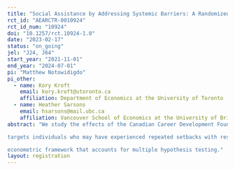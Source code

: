 ```yaml
---
title: "Social Assistance by Addressing Systemic Barriers: A Randomized Control Trial of the In Motion & Momentum+ Program"
rct_id: "AEARCTR-0010924"
rct_id_num: "10924"
doi: "10.1257/rct.10924-1.0"
date: "2023-02-17"
status: "on_going"
jel: "J24, J64"
start_year: "2021-11-01"
end_year: "2024-07-01"
pi: "Matthew Notowidigdo"
pi_other:
  - name: Kory Kroft
    email: kory.kroft@utoronto.ca
    affiliation: Department of Economics at the University of Toronto
  - name: Heather Sarsons
    email: hsarsons@mail.ubc.ca
    affiliation: Vancouver School of Economics at the University of British Columbia
abstract: "We study the effects of the Canadian Career Development Foundation (CCDF) program In Motion and Momentum Plus (IM&M+). The program
targets individuals who may have experienced repeated setbacks with respect to traditional learning and/or work and provides activities aiming to improve their pre-employability skills. We propose an analysis of the effectiveness of the program through a randomized control trial (RCT) looking at several outcomes, such as, pre-employability skills, education, employment, earnings, and others. We combine online surveys with government administrative data and perform a cost-benefit analysis. To evaluate the results of the RCT, we present a straightforward
econometric framework that accounts for multiple hypothesis testing."
layout: registration
---
```


